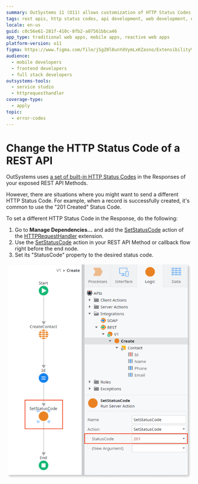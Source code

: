 ```yaml
---
summary: OutSystems 11 (O11) allows customization of HTTP Status Codes in REST API responses by using the SetStatusCode action.
tags: rest apis, http status codes, api development, web development, outsystems platform
locale: en-us
guid: c0c56e61-281f-410c-8fb2-a07561bbca46
app_type: traditional web apps, mobile apps, reactive web apps
platform-version: o11
figma: https://www.figma.com/file/jSgZ0l0unYdVymLxKZasno/Extensibility%20and%20Integration?node-id=415:26
audience:
  - mobile developers
  - frontend developers
  - full stack developers
outsystems-tools:
  - service studio
  - httprequesthandler
coverage-type:
  - apply
topic:
  - error-codes
---
```


# Change the HTTP Status Code of a REST API

OutSystems uses [a set of built-in HTTP Status Codes](<../../../ref/integration-with-systems/rest-apis/exposed-rest-api/built-in-http-status-codes.md>) in the Responses of your exposed REST API Methods.

However, there are situations where you might want to send a different HTTP Status Code. For example, when a record is successfully created, it's common to use the "201 Created" Status Code.

To set a different HTTP Status Code in the Response, do the following:

1. Go to **Manage Dependencies...** and add the [SetStatusCode](<../../../ref/apis/auto/httprequesthandler-api.final.md#SetStatusCode>) action of the [HTTPRequestHandler](<../../../ref/apis/auto/httprequesthandler-api.final.md>) extension.
1. Use the [SetStatusCode](<../../../ref/apis/auto/httprequesthandler-api.final.md#SetStatusCode>) action in your REST API Method or callback flow right before the end node.
1. Set its "StatusCode" property to the desired status code.

![Screenshot showing how to set a custom HTTP Status Code in OutSystems REST API method](images/ss-rest-change-http-code.png "Setting a Custom HTTP Status Code in OutSystems")
